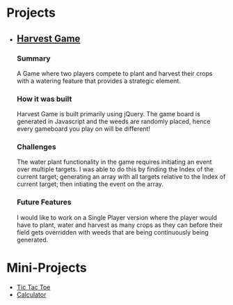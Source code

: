 # Projects
<ul>
  <li><h2><a href="/Projects/Harvest_Game">Harvest Game</a></h2>
    <h3>Summary</h3>
  <p>A Game where two players compete to plant and harvest their crops with a watering feature that provides a strategic element.</p>
    <h3>How it was built</h3>
    <p>Harvest Game is built primarily using jQuery. The game board is generated in Javascript and the weeds are randomly placed, hence every gameboard you play on will be different!</p>
    <h3>Challenges</h3>
    <p>The water plant functionality in the game requires initiating an event over multiple targets. I was able to do this by finding the Index of the current target; generating an array with all targets relative to the Index of current target; then intiating the event on the array.</p>
    <h3>Future Features</h3>
    <p>I would like to work on a Single Player version where the player would have to plant, water and harvest as many crops as they can before their field gets overridden with weeds that are being continuously being generated.</p>
  </li>
</ul>

# Mini-Projects
<ul>
  <li><a href="/tic_tac_toe">Tic Tac Toe</a></li>
  <li><a href="/calculator">Calculator</a></li>
</ul>
